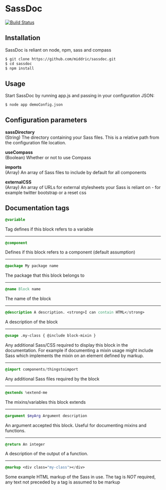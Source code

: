SassDoc
==========
[![Build Status](https://travis-ci.org/middric/sassdoc.png)](https://travis-ci.org/middric/sassdoc)

## Installation
SassDoc is reliant on node, npm, sass and compass
```bash
$ git clone https://github.com/middric/sassdoc.git
$ cd sassdoc
$ npm install
```
## Usage
Start SassDoc by running app.js and passing in your configuration JSON:
```bash
$ node app demoConfig.json
```    
## Configuration parameters

**sassDirectory**  
(String) The directory containing your Sass files. This is a relative path from the configuration file location.

**useCompass**  
(Boolean) Whether or not to use Compass

**imports**  
(Array) An array of Sass files to include by default for all components

**externalCSS**  
(Array) An array of URLs for external stylesheets your Sass is reliant on - for example twitter bootstrap or a reset css

## Documentation tags

```sass
@variable
```
Tag defines if this block refers to a variable
***
```sass
@component  
```
Defines if this block refers to a component (default assumption)
***
```sass
@package My package name
```
The package that this block belongs to
***
```sass
@name Block name
```
The name of the block
***
```sass
@description A description. <strong>I can contain HTML</strong>
```
A description of the block
***
```sass
@usage .my-class { @include block-mixin }
```
Any additional Sass/CSS required to display this block in the documentation. For example if documenting a mixin usage might include Sass which implements the mixin on an element defined by markup.
***
```sass
@import components/thingstoimport
```
Any additional Sass files required by the block
***
```sass
@extends %extend-me 
```
The mixins/variables this block extends
***
```sass
@argument $myArg Argument description
```
An argument accepted this block. Useful for documenting mixins and functions.
***
```sass
@return An integer
```
A description of the output of a function.
***
```sass
@markup <div class="my-class"></div>
```
Some example HTML markup of the Sass in use. The tag is _NOT_ required, any text not preceded by a tag is assumed to be markup
